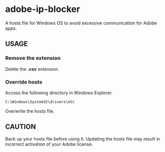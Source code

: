 # adobe-ip-blocker

A hosts file for Windows OS to avoid excessive communication for Adobe apps. 

## USAGE

### Remove the extension
Delete the **.csv** extension.

### Override hosts
Access the following directory in Windows Explorer.

```C:\Windows\System32\drivers\etc```

Overwrite the hosts file.

## CAUTION
Back up your hosts file before using it. Updating the hosts file may result in incorrect activation of your Adobe license.
